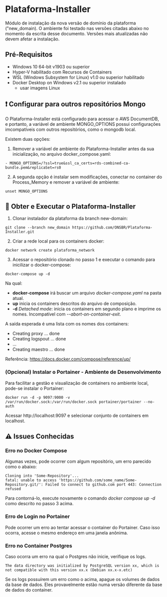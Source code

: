 # Plataforma-Installer
Módulo de instalação da nova versão de domínio da plataforma ("new_domain). O ambiente foi testado nas versões citadas abaixo no momento da escrita desse documento. Versões mais atualizadas não devem afetar a instalação.

## Pré-Requisitos
- Windows 10 64-bit v1903 ou superior
- Hyper-V habilitado com Recursos de Containers
- WSL (Windows Subsystem for Linux) v1.0 ou superior habilitado
- Docker Desktop on Windows v2.1 ou superior instalado
  - usar imagens Linux

## :exclamation: Configurar para outros repositórios Mongo

O Plataforma-Installer está configurado para acessar o AWS DocumentDB, e portanto, a variável de ambiente MONGO_OPTIONS possui configurações imcompatíveis com outros repositórios, como o mongodb local.

Existem duas opções:

1. Remover a variável de ambiente do Plataforma-Installer antes da sua inicialização, no arquivo docker_compose.yaml:
```
- MONGO_OPTIONS=/?ssl=true&ssl_ca_certs=rds-combined-ca-bundle.pem&replicaSet=rs0
```

2. A segunda opção é instalar sem modificações, conectar no container do Process_Memory e remover a variável de ambiente:
```
unset MONGO_OPTIONS
```

## :ship: Obter e Executar o Plataforma-Installer

1. Clonar instalador da plataforma da branch new-domain:
```
git clone --branch new_domain https://github.com/ONSBR/Plataforma-Installer.git
```

2. Criar a rede local para os containers docker:
```
docker network create plataforma_network
```

3. Acessar o repositório clonado no passo 1 e executar o comando para inicilizar o docker-compose:
```
docker-compose up -d
```
Na qual:
* **docker-compose** irá buscar um arquivo *docker-compose.yaml* na pasta atual.
* **up** inicia os containers descritos do arquivo de composição.
* **-d**  *Detached mode*: inicia os containers em segundo plano e imprime os nomes. Incompatível com *--abort-on-container-exit*.

A saída esperada é uma lista com os nomes dos containers:
* Creating proxy          ... done
* Creating logspout       ... done
* ...
* Creating maestro        ... done

Referência: https://docs.docker.com/compose/reference/up/

### (Opcional) Instalar o Portainer - Ambiente de Desenvolvimento
Para facilitar a gestão e visualização de containers no ambiente local, pode-se instalar o Portainer:
```
docker run -d -p 9097:9000 -v /var/run/docker.sock:/var/run/docker.sock portainer/portainer --no-auth
```
Acessar http://localhost:9097 e selecionar conjunto de containers em localhost. 

## :warning: Issues Conhecidas

### Erro no Docker Compose
Algumas vezes, pode ocorrer com algum repositório, um erro parecido como o abaixo:
```
Cloning into 'Some-Repository'...
fatal: unable to access 'https://github.com/some_name/Some-Repository.git/': Failed to connect to github.com port 443: Connection refused
```
Para contorná-lo, execute novamente o comando *docker compose up -d* como descrito no passo 3 acima.

### Erro de Login no Portainer
Pode ocorrer um erro ao tentar acessar o container do Portainer. Caso isso ocorra, acesse o mesmo endereço em uma janela anônima.

### Erro no Container Postgres
Caso ocorra um erro na qual o Postgres não inicie, verifique os logs.
```
The data directory was initialized by PostgreSQL version xx, which is not compatible with this version xx.x (Debian xx.x-x.etc)
```
Se os logs possuírem um erro como o acima, apague os volumes de dados da base de dados. Eles provavelmente estão numa versão diferente da base de dados do container.
